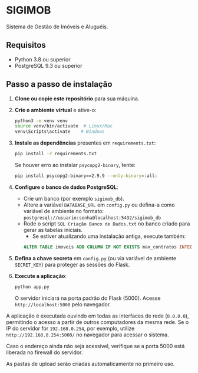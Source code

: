 # SIGIMOB

Sistema de Gestão de Imóveis e Aluguéis.

## Requisitos

- Python 3.8 ou superior
- PostgreSQL 9.3 ou superior

## Passo a passo de instalação

1. **Clone ou copie este repositório** para sua máquina.

2. **Crie o ambiente virtual** e ative-o:
   ```bash
   python3 -m venv venv
   source venv/bin/activate  # Linux/Mac
   venv\Scripts\activate    # Windows
   ```

3. **Instale as dependências** presentes em `requirements.txt`:
   ```bash
   pip install -r requirements.txt
   ```
   Se houver erro ao instalar `psycopg2-binary`, tente:
   ```bash
   pip install psycopg2-binary==2.9.9 --only-binary=:all:
   ```

4. **Configure o banco de dados PostgreSQL**:
   - Crie um banco (por exemplo `sigimob_db`).
   - Altere a variável `DATABASE_URL` em `config.py` ou defina-a como variável
     de ambiente no formato:
     `postgresql://usuario:senha@localhost:5432/sigimob_db`
   - Rode o script `SQL Criação Banco de Dados.txt` no banco criado para
     gerar as tabelas iniciais.
     - Se estiver atualizando uma instalação antiga, execute também:
     ```sql
     ALTER TABLE imoveis ADD COLUMN IF NOT EXISTS max_contratos INTEGER DEFAULT 1;
     ```

5. **Defina a chave secreta** em `config.py` (ou via variável de ambiente
   `SECRET_KEY`) para proteger as sessões do Flask.

6. **Execute a aplicação**:
   ```bash
   python app.py
   ```
   O servidor iniciará na porta padrão do Flask (5000). Acesse
   `http://localhost:5000` pelo navegador.

A aplicação é executada ouvindo em todas as interfaces de rede
   (`0.0.0.0`), permitindo o acesso a partir de outros computadores da
   mesma rede. Se o IP do servidor for `192.168.0.254`, por exemplo,
   utilize `http://192.168.0.254:5000/` no navegador para acessar o
   sistema.

   Caso o endereço ainda não seja acessível, verifique se a porta 5000
   está liberada no firewall do servidor.

As pastas de upload serão criadas automaticamente no primeiro uso.